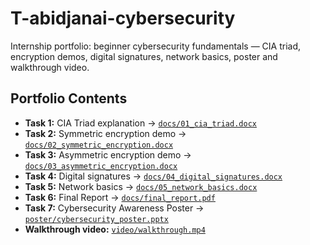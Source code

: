 # T-abidjanai-cybersecurity
Internship portfolio: beginner cybersecurity fundamentals — CIA triad, encryption demos, digital signatures, network basics, poster and walkthrough video.
## Portfolio Contents

- **Task 1:** CIA Triad explanation → [`docs/01_cia_triad.docx`](docs/01_cia_triad.docx)  
- **Task 2:** Symmetric encryption demo → [`docs/02_symmetric_encryption.docx`](docs/02_symmetric_encryption.docx)  
- **Task 3:** Asymmetric encryption demo → [`docs/03_asymmetric_encryption.docx`](docs/03_asymmetric_encryption.docx)  
- **Task 4:** Digital signatures → [`docs/04_digital_signatures.docx`](docs/04_digital_signatures.docx)  
- **Task 5:** Network basics → [`docs/05_network_basics.docx`](docs/05_network_basics.docx)  
- **Task 6:** Final Report → [`docs/final_report.pdf`](docs/final_report.pdf)  
- **Task 7:** Cybersecurity Awareness Poster → [`poster/cybersecurity_poster.pptx`](poster/cybersecurity_poster.pptx)  
- **Walkthrough video:** [`video/walkthrough.mp4`](video/walkthrough.mp4)  
